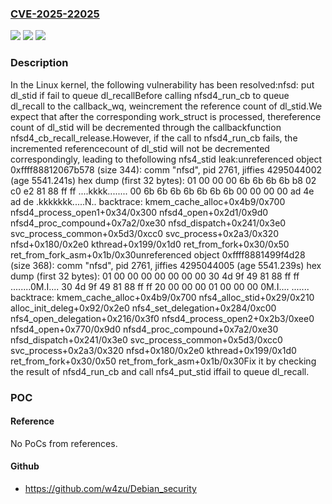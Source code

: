 ### [CVE-2025-22025](https://cve.mitre.org/cgi-bin/cvename.cgi?name=CVE-2025-22025)
![](https://img.shields.io/static/v1?label=Product&message=Linux&color=blue)
![](https://img.shields.io/static/v1?label=Version&message=1da177e4c3f41524e886b7f1b8a0c1fc7321cac2%3C%20b874cdef4e67e5150e07eff0eae1cbb21fb92da1%20&color=brighgreen)
![](https://img.shields.io/static/v1?label=Vulnerability&message=n%2Fa&color=brighgreen)

### Description

In the Linux kernel, the following vulnerability has been resolved:nfsd: put dl_stid if fail to queue dl_recallBefore calling nfsd4_run_cb to queue dl_recall to the callback_wq, weincrement the reference count of dl_stid.We expect that after the corresponding work_struct is processed, thereference count of dl_stid will be decremented through the callbackfunction nfsd4_cb_recall_release.However, if the call to nfsd4_run_cb fails, the incremented referencecount of dl_stid will not be decremented correspondingly, leading to thefollowing nfs4_stid leak:unreferenced object 0xffff88812067b578 (size 344):  comm "nfsd", pid 2761, jiffies 4295044002 (age 5541.241s)  hex dump (first 32 bytes):    01 00 00 00 6b 6b 6b 6b b8 02 c0 e2 81 88 ff ff  ....kkkk........    00 6b 6b 6b 6b 6b 6b 6b 00 00 00 00 ad 4e ad de  .kkkkkkk.....N..  backtrace:    kmem_cache_alloc+0x4b9/0x700    nfsd4_process_open1+0x34/0x300    nfsd4_open+0x2d1/0x9d0    nfsd4_proc_compound+0x7a2/0xe30    nfsd_dispatch+0x241/0x3e0    svc_process_common+0x5d3/0xcc0    svc_process+0x2a3/0x320    nfsd+0x180/0x2e0    kthread+0x199/0x1d0    ret_from_fork+0x30/0x50    ret_from_fork_asm+0x1b/0x30unreferenced object 0xffff8881499f4d28 (size 368):  comm "nfsd", pid 2761, jiffies 4295044005 (age 5541.239s)  hex dump (first 32 bytes):    01 00 00 00 00 00 00 00 30 4d 9f 49 81 88 ff ff  ........0M.I....    30 4d 9f 49 81 88 ff ff 20 00 00 00 01 00 00 00  0M.I.... .......  backtrace:    kmem_cache_alloc+0x4b9/0x700    nfs4_alloc_stid+0x29/0x210    alloc_init_deleg+0x92/0x2e0    nfs4_set_delegation+0x284/0xc00    nfs4_open_delegation+0x216/0x3f0    nfsd4_process_open2+0x2b3/0xee0    nfsd4_open+0x770/0x9d0    nfsd4_proc_compound+0x7a2/0xe30    nfsd_dispatch+0x241/0x3e0    svc_process_common+0x5d3/0xcc0    svc_process+0x2a3/0x320    nfsd+0x180/0x2e0    kthread+0x199/0x1d0    ret_from_fork+0x30/0x50    ret_from_fork_asm+0x1b/0x30Fix it by checking the result of nfsd4_run_cb and call nfs4_put_stid iffail to queue dl_recall.

### POC

#### Reference
No PoCs from references.

#### Github
- https://github.com/w4zu/Debian_security

